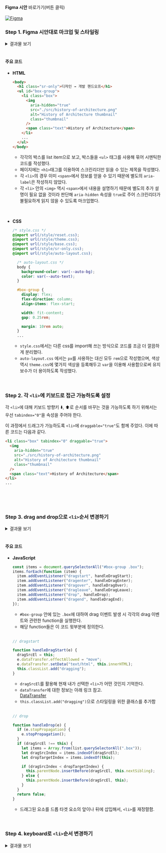 **Figma 시안** 바로가기(버튼 클릭)<br><br>
[![Figma](https://img.shields.io/badge/figma-%23F24E1E.svg?style=for-the-badge&logo=figma&logoColor=white)](<https://www.figma.com/design/5xqwcpAdXVyJgEbarggDLO/%EB%94%94%EC%9E%90%EC%9D%B8-%E2%86%92-%EA%B0%9C%EB%B0%9C-%ED%95%B8%EB%93%9C%EC%98%A4%ED%94%84-(Copy)?node-id=0-1&t=4aoAmNBP86iVb3qy-1>)<br>

### Step 1. Figma 시안대로 마크업 및 스타일링

<details>
<summary>결과물 보기</summary>

<img width="1031" alt="스크린샷 2024-07-23 오전 3 29 40" src="https://github.com/user-attachments/assets/61dde1a5-ee42-4b15-954a-9bf576e4c572">
</details>

<br>

#### 주요 코드

- **HTML**
  ```html
  <body>
    <h1 class="sr-only">디자인 → 개발 핸드오프</h1>
    <ul id="box-group">
      <li class="box">
        <img
          aria-hidden="true"
          src="./src/history-of-architecture.png"
          alt="History of Architecture thumbnail"
          class="thumbnail"
        />
        <span class="text">History of Architecture</span>
      </li>
      ...
    </ul>
  </body>
  ```
  - 각각의 박스를 list item으로 보고, 박스들을 `<ul>` 태그를 사용해 묶어 시멘틱한 코드를 작성했다.
  - 페이지에는 `<h1>`태그를 이용하여 스크린리더만 읽을 수 있는 제목을 작성했다.
  - 각 `<li>`의 경우 이미 `<span>`에서 정보를 얻을 수 있기 때문에 별도의 `aria-label`은 작성하지 않았다.
  - 각 `<li>` 안의 `<img>` 역시 `<span>`에서 내용을 설명하기 때문에 별도의 추가 설명이 필요 없을 것이라 판단해 `aria-hidden` 속성을 `true`로 주어 스크린리더가 불필요하게 읽지 않을 수 있도록 마크업했다.<br><br><br>
- **CSS**

  ```css
  /* style.css */
  @import url(/style/reset.css);
  @import url(/style/theme.css);
  @import url(/style/base.css);
  @import url(/style/sr-only.css);
  @import url(/style/auto-layout.css);
  ```

  ```css
    /* auto-layout.css */
    body {
      background-color: var(--auto-bg);
      color: var(--auto-text);
    }

    #box-group {
      display: flex;
      flex-direction: column;
      align-items: flex-start;

      width: fit-content;
      gap: 0.25rem;

      margin: 10rem auto;
    }
    ...
  ```

  - `style.css`에서는 다른 css를 import해 쓰는 방식으로 코드를 조금 더 깔끔하게 분리했다.
  - `auto-layout.css` 에서는 `px`를 사용하는 대신 모두 `rem`으로 작성했으며, 색상 역시 `theme.css`에 몇가지 색상을 등록해두고 `var`을 이용해 사용함으로써 유지보수가 더 용이하도록 작성했다.<br><br><br>

### Step 2. 각 `<li>`에 키보드로 접근 가능하도록 설정

각 `<li>`에 대해 키보드 방향키 ⬇️, ⬆️로 순서를 바꾸는 것을 가능하도록 하기 위해서는 우선 `tabindex="0"`을 속성을 주어야 한다.

이 과정에서 드래그가 가능하도록 `<li>`에 `draggable="true"`도 함께 주었다.
이에 따른 코드는 다음과 같다.

```html
<li class="box" tabindex="0" draggable="true">
  <img
    aria-hidden="true"
    src="./src/history-of-architecture.png"
    alt="History of Architecture thumbnail"
    class="thumbnail"
  />
  <span class="text">History of Architecture</span>
</li>
...
```

<br><br><br>

### Step 3. drag and drop으로 `<li>`순서 변경하기

<details>
<summary>결과물 보기</summary>

![IMB_G6gNAk](https://github.com/user-attachments/assets/21ec7188-6dc1-4e41-9d7b-1f8365b82117)

</details>

<br>

#### 주요 코드

- **JavaScript**

  ```js
  const items = document.querySelectorAll("#box-group .box");
  items.forEach(function (item) {
    item.addEventListener("dragstart", handleDragStart);
    item.addEventListener("dragenter", handleDragEnter);
    item.addEventListener("dragover", handleDragOver);
    item.addEventListener("dragleave", handleDragLeave);
    item.addEventListener("drop", handleDrop);
    item.addEventListener("dragend", handleDragEnd);
  });
  ```

  - `#box-group` 안에 있는 `.box`에 대하여 drag 이벤트 발생 시 각각의 drag 이벤트와 관련한 function을 실행한다.
  - 해당 function들은 이 코드 윗부분에 정의한다.<br><br>

  ```js
  // dragstart

  function handleDragStart(e) {
    dragSrcEl = this;
    e.dataTransfer.effectAllowed = "move";
    e.dataTransfer.setData("text/html", this.innerHTML);
    this.classList.add("dragging");
  }
  ```

  - `dragSrcEl`를 활용해 현재 내가 선택한 `<li>`가 어떤 것인지 기억한다.
  - `dataTransfer`에 대한 정보는 아래 링크 참고.<br>[DataTransfer](https://developer.mozilla.org/ko/docs/Web/API/DataTransfer)
  - `this.classList.add("dragging")`으로 스타일링을 위한 클래스를 추가함<br><br>

  ```js
  // drop

  function handleDrop(e) {
    if (e.stopPropagation) {
      e.stopPropagation();
    }
    if (dragSrcEl !== this) {
      let items = Array.from(list.querySelectorAll(".box"));
      let dragSrcIndex = items.indexOf(dragSrcEl);
      let dropTargetIndex = items.indexOf(this);

      if (dragSrcIndex < dropTargetIndex) {
        this.parentNode.insertBefore(dragSrcEl, this.nextSibling);
      } else {
        this.parentNode.insertBefore(dragSrcEl, this);
      }
    }
    return false;
  }
  ```

  - 드래그된 요소를 드롭 타겟 요소의 앞이나 뒤에 삽입해서, `<li>`를 재정렬함.
    <br><br><br>

### Step 4. keyboard로 `<li>`순서 변경하기

<details>
<summary>결과물 보기</summary>

![IMB_dCkybu](https://github.com/user-attachments/assets/d8c0e325-f6ee-457d-ba3b-d9c53848556f)

</details>

<br>
